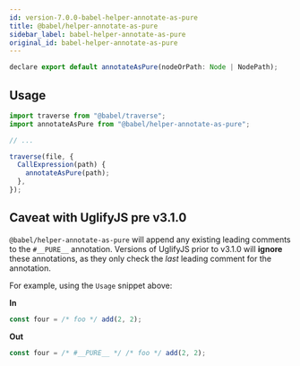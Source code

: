 ```yaml
---
id: version-7.0.0-babel-helper-annotate-as-pure
title: @babel/helper-annotate-as-pure
sidebar_label: babel-helper-annotate-as-pure
original_id: babel-helper-annotate-as-pure
---
```


```js
declare export default annotateAsPure(nodeOrPath: Node | NodePath);
```

## Usage

```js
import traverse from "@babel/traverse";
import annotateAsPure from "@babel/helper-annotate-as-pure";

// ...

traverse(file, {
  CallExpression(path) {
    annotateAsPure(path);
  },
});
```

## Caveat with UglifyJS pre v3.1.0

`@babel/helper-annotate-as-pure` will append any existing leading comments to the `#__PURE__` annotation. Versions of UglifyJS prior to v3.1.0 will **ignore** these annotations, as they only check the _last_ leading comment for the annotation.

For example, using the `Usage` snippet above:

**In**

```js
const four = /* foo */ add(2, 2);
```

**Out**

```js
const four = /* #__PURE__ */ /* foo */ add(2, 2);
```

